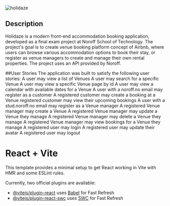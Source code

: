 
![holidaze](https://github.com/RohitAmdahl/holidaze-main/assets/91061651/4c560855-0684-4df7-93bd-6de494dfb83d)

## Description
Holidaze is a modern front-end accommodation booking application, developed as a final exam project at Noroff School of Technology. The project's goal is to create venue booking platform concept of Airbnb, where users can browse various accommodation options to book their stay, or register as venue managers to create and manage their own rental properties. The project uses an API provided by Noroff.

##User Stories 
The application was built to satisfy the following user stories:
 A user may view a list of Venues
 A user may search for a specific Venue
 A user may view a specific Venue page by id
 A user may view a calendar with available dates for a Venue
 A user with a noroff.no email may register as a customer
 A registered customer may create a booking at a Venue
 registered customer may view their upcoming bookings
 A user with a stud.noroff.no email may register as a Venue manager
 A registered Venue manager may create a Venue
 A registered Venue manager may update a Venue they manage
 A registered Venue manager may delete a Venue they manage
 A registered Venue manager may view bookings for a Venue they manage
 A registered user may login
 A registered user may update their avatar
 A registered user may logout


# React + Vite

This template provides a minimal setup to get React working in Vite with HMR and some ESLint rules.

Currently, two official plugins are available:

- [@vitejs/plugin-react](https://github.com/vitejs/vite-plugin-react/blob/main/packages/plugin-react/README.md) uses [Babel](https://babeljs.io/) for Fast Refresh
- [@vitejs/plugin-react-swc](https://github.com/vitejs/vite-plugin-react-swc) uses [SWC](https://swc.rs/) for Fast Refresh

